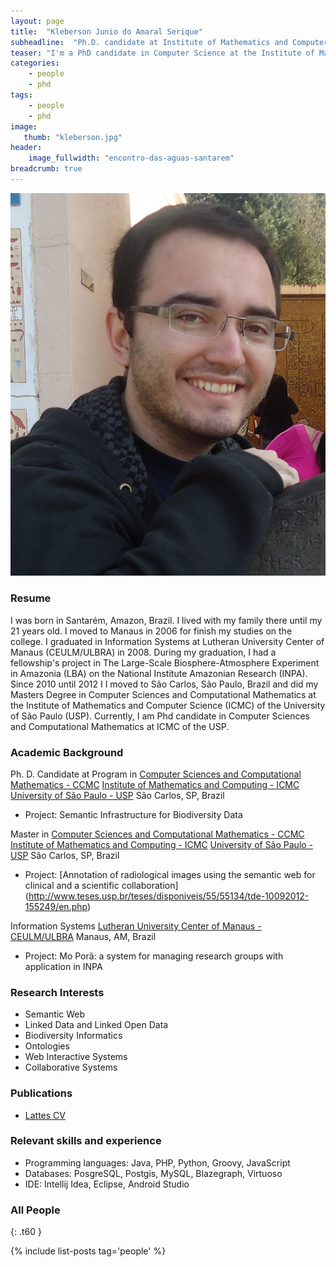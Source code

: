 ```yaml
---
layout: page
title:  "Kleberson Junio do Amaral Serique"
subheadline:  "Ph.D. candidate at Institute of Mathematics and Computer Science (ICMC) of the University of São Paulo (USP) in Brazil."
teaser: "I'm a PhD candidate in Computer Science at the Institute of Mathematics and Computer Science (ICMC) of the University of São Paulo (USP)."
categories:
    - people
    - phd
tags:
    - people
    - phd
image:
   thumb: "kleberson.jpg"
header:
    image_fullwidth: "encontro-das-aguas-santarem"
breadcrumb: true
---
```

![Kleberson's photo](/images/kleberson.jpg)

### Resume

I was born in Santarém, Amazon, Brazil. I lived with my family there until my 21 years old. I moved to Manaus in 2006 for finish my studies on the college. I graduated in Information Systems at Lutheran University Center of Manaus (CEULM/ULBRA) in 2008. During my graduation, I had a fellowship's project in The Large-Scale Biosphere-Atmosphere Experiment in Amazonia (LBA) on the National Institute Amazonian Research (INPA). Since 2010 until 2012 I I moved to São Carlos, São Paulo, Brazil and did my Masters Degree in Computer Sciences and Computational Mathematics at the Institute of Mathematics and Computer Science (ICMC) of the University of São Paulo (USP). Currently, I am  Phd candidate in Computer Sciences and Computational Mathematics at ICMC of the USP.

### Academic Background


Ph. D. Candidate at Program in [Computer Sciences and Computational Mathematics - CCMC](http://icmc.usp.br/Portal/conteudo/243/13/ciencias-de-computacao-e-matematica-computacional)
[Institute of Mathematics and Computing - ICMC](http://icmc.usp.br)
[University of São Paulo - USP](http://usp.br)
São Carlos, SP, Brazil
* Project: Semantic Infrastructure for Biodiversity Data

Master in [Computer Sciences and Computational Mathematics - CCMC](http://icmc.usp.br/Portal/conteudo/243/13/ciencias-de-computacao-e-matematica-computacional)
[Institute of Mathematics and Computing - ICMC](http://icmc.usp.br)
[University of São Paulo - USP](http://usp.br)
São Carlos, SP, Brazil
* Project: [Annotation of radiological images using the semantic web for clinical and a scientific collaboration] (http://www.teses.usp.br/teses/disponiveis/55/55134/tde-10092012-155249/en.php)

Information Systems 
[Lutheran University Center of Manaus - CEULM/ULBRA](www.ulbra.br/manaus)
Manaus, AM, Brazil
* Project: Mo Porã: a system for managing research groups with application in INPA 


### Research Interests
* Semantic Web
* Linked Data and Linked Open Data
* Biodiversity Informatics
* Ontologies
* Web Interactive Systems
* Collaborative Systems


### Publications
* [Lattes CV]( http://lattes.cnpq.br/5511878919605410)

### Relevant skills and experience
* Programming languages: Java, PHP, Python, Groovy, JavaScript
* Databases: PosgreSQL, Postgis, MySQL, Blazegraph, Virtuoso
* IDE: Intellij Idea, Eclipse, Android Studio



<!--more-->




### All People
{: .t60 }

{% include list-posts tag='people' %}
